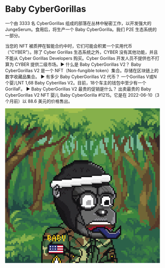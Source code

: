 # Baby CyberGorillas

一个由 3333 名 CyberGorillas 组成的部落在丛林中秘密工作，以开发强大的 JungeSerum。食用后，将生产一个 Baby CyberGorilla。我们 P2E 生态系统的一部分。

当您的 NFT 被质押在智能合约中时，它们可能会积累一个实用代币（“CYBER”）。除了 Cyber Gorillas 生态系统之外，CYBER 没有其他功能，并且不能从 Cyber Gorillas Developers 购买。Cyber Gorillas 开发人员不提供也不打算为 CYBER 提供二级市场。▶ 什么是 Baby CyberGorillas V2？
Baby CyberGorillas V2 是一个 NFT（Non-fungible token）集合。存储在区块链上的数字收藏品集合。
▶ 有多少 Baby CyberGorillas V2 代币？
一个Gorillas V或N个婴儿NT 1,68 Baby Cyberillas V2。目前，18个车主的钱包中至少有一个GorillaF。
▶ Baby CyberGorillas V2 最贵的促销是什么？
出卖最贵的 Baby CyberGorillas V2 NFT 婴儿 Baby CyberGorilla #1215。它是在 2022-06-10（3 个月前）以 88.6 美元的价格售出。

![nft](unnamed.png)
